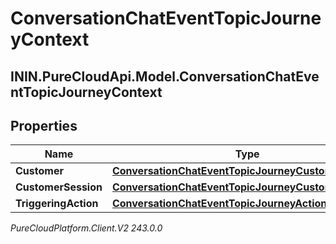 # ConversationChatEventTopicJourneyContext

## ININ.PureCloudApi.Model.ConversationChatEventTopicJourneyContext

## Properties

|Name | Type | Description | Notes|
|------------ | ------------- | ------------- | -------------|
| **Customer** | [**ConversationChatEventTopicJourneyCustomer**](ConversationChatEventTopicJourneyCustomer) |  | [optional] |
| **CustomerSession** | [**ConversationChatEventTopicJourneyCustomerSession**](ConversationChatEventTopicJourneyCustomerSession) |  | [optional] |
| **TriggeringAction** | [**ConversationChatEventTopicJourneyAction**](ConversationChatEventTopicJourneyAction) |  | [optional] |



_PureCloudPlatform.Client.V2 243.0.0_
